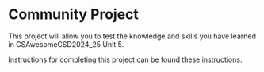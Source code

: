 # Community Project
This project will allow you to test the knowledge and skills you have learned in CSAwesomeCSD2024_25 Unit 5.

Instructions for completing this project can be found these [instructions](instructions.md).
